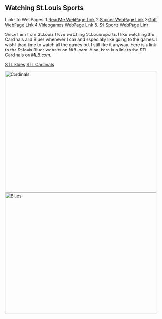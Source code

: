 ## Watching St.Louis Sports
Links to WebPages: 
1.[ReadMe WebPage Link](README.md)  2.[Soccer WebPage Link](Soccer.md)  3.[Golf WebPage Link](Golf.md)  4.[Videogames WebPage Link](Videogames.md) 5. [Stl Sports WebPage Link](Stlsports.md)

Since I am from St.Louis I love watching St.Louis sports. I like watching the Cardinals and Blues whenever I can and especially like going to the games. I wish I jhad time to watch all the games but I still like it anyway. Here is a link to the St.louis Blues website on _NHL.com_. Also, here is a link to the STL Cardinals on _MLB.com_.

[STL Blues](https://www.nhl.com/blues)
[STL Cardinals](https://www.mlb.com/cardinals)

<html>
  <head>
    <img src="https://www.vectorkhazana.com/assets/images/products/St-Louis-Cardinals-logo.jpg" alt="Cardinals" style="width:500px;height:400px;">
    <img src="https://images4.alphacoders.com/569/569556.jpg" alt="Blues" style="width:500px;height:400px;">
  </head>
</html>

